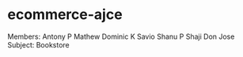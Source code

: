 # ecommerce-ajce
Members:
Antony P Mathew
Dominic K Savio
Shanu P Shaji
Don Jose
Subject: Bookstore
